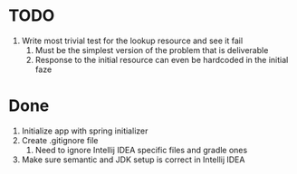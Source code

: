 # TODO
1. Write most trivial test for the lookup resource and see it fail
   1. Must be the simplest version of the problem that is deliverable
   2. Response to the initial resource can even be hardcoded in the initial faze

# Done
1. Initialize app with spring initializer
2. Create .gitignore file
   1. Need to ignore Intellij IDEA specific files and gradle ones
3. Make sure semantic and JDK setup is correct in Intellij IDEA 